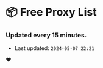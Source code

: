 # :package: Free Proxy List
### Updated every 15 minutes.

- Last updated: `2024-05-07 22:21`

:heart:
